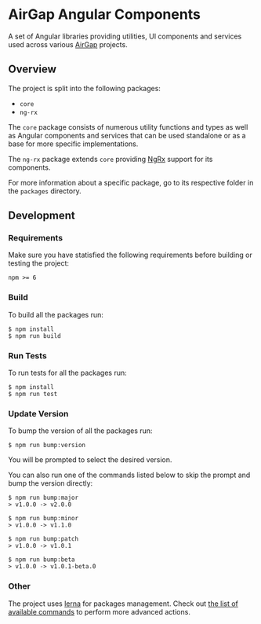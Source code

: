 # AirGap Angular Components

A set of Angular libraries providing utilities, UI components and services used across various [AirGap](https://airgap.it/) projects.

## Overview

The project is split into the following packages:
- `core`
- `ng-rx`

The `core` package consists of numerous utility functions and types as well as Angular components and services that can be used standalone or as a base for more specific implementations.

The `ng-rx` package extends `core` providing [NgRx](https://ngrx.io/) support for its components.

For more information about a specific package, go to its respective folder in the `packages` directory. 

## Development

### Requirements

Make sure you have statisfied the following requirements before building or testing the project:
```
npm >= 6
```

### Build

To build all the packages run:

```
$ npm install
$ npm run build
```

### Run Tests

To run tests for all the packages run:

```
$ npm install
$ npm run test
```

### Update Version

To bump the version of all the packages run:
```
$ npm run bump:version
```
You will be prompted to select the desired version.

You can also run one of the commands listed below to skip the prompt and bump the version directly:

```
$ npm run bump:major
> v1.0.0 -> v2.0.0

$ npm run bump:minor
> v1.0.0 -> v1.1.0

$ npm run bump:patch
> v1.0.0 -> v1.0.1

$ npm run bump:beta
> v1.0.0 -> v1.0.1-beta.0
```

### Other

The project uses [lerna](https://lerna.js.org/) for packages management. Check out [the list of available commands](https://lerna.js.org/#commands) to perform more advanced actions.